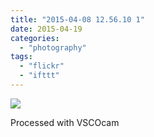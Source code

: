 ```yaml
---
title: "2015-04-08 12.56.10 1"
date: 2015-04-19
categories: 
  - "photography"
tags: 
  - "flickr"
  - "ifttt"
---
```


![](https://farm8.staticflickr.com/7659/16992443617_66519c939e_b.jpg)  

Processed with VSCOcam
